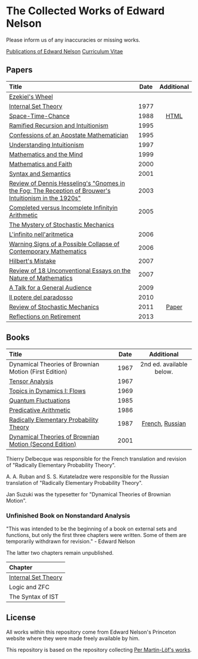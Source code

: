 # The Collected Works of Edward Nelson
Please inform us of any inaccuracies or missing works.

[Publications of Edward Nelson](works/nelsonbib.pdf)
[Curriculum Vitae](works/cv.pdf)

## Papers
| Title | Date | Additional |
|:------|:----:|:----------:|
|[Ezekiel's Wheel](works/ezek.txt)| | |
|[Internal Set Theory](works/ist.pdf)|1977| |
|[Space-Time-Chance](works/cti.txt)|1988|[HTML](works/cti.html)|
|[Ramified Recursion and Intuitionism](works/ramrec.pdf)|1995| |
|[Confessions of an Apostate Mathematician](works/rome.pdf)|1995| |
|[Understanding Intuitionism](works/int.pdf)|1997| |
|[Mathematics and the Mind](works/tokyo.pdf)|1999| |
|[Mathematics and Faith](works/faith.pdf)|2000| |
|[Syntax and Semantics](works/s.pdf)|2001| |
|[Review of Dennis Hesseling's "Gnomes in the Fog: The Reception of Brouwer's Intuitionism in the 1920s"](works/fog.pdf)|2003| |
|[Completed versus Incomplete Infinityin Arithmetic](works/e.pdf)|2005| |
|[The Mystery of Stochastic Mechanics](works/talk.pdf)| | |
|[L'infinito nell'aritmetica](works/rimini.pdf)|2006| |
|[Warning Signs of a Possible Collapse of Contemporary Mathematics](works/warn.pdf)|2006| |
|[Hilbert's Mistake](works/hm.pdf)|2007| |
|[Review of 18 Unconventional Essays on the Nature of Mathematics](works/new18.pdf)|2007| |
|[A Talk for a General Audience](works/hope.pdf)|2009| |
|[Il potere del paradosso](works/paradosso.ppt)|2010| |
|[Review of Stochastic Mechanics](works/sm.pdf)|2011|[Paper](http://dx.doi.org/10.1088/1742-6596/361/1/012011)|
|[Reflections on Retirement](works/retirement.pdf)|2013| |

## Books
| Title | Date | Additional |
|:------|:----:|:----------:|
|Dynamical Theories of Brownian Motion (First Edition)|1967| 2nd ed. available below. |
|[Tensor Analysis](works/ta.pdf)|1967| |
|[Topics in Dynamics I: Flows](works/flows.pdf)|1969| |
|[Quantum Fluctuations](works/qf.pdf)|1985| |
|[Predicative Arithmetic](works/pa.pdf)|1986| |
|[Radically Elementary Probability Theory](works/rept.pdf)|1987|[French](works/rept_fr.pdf), [Russian](works/rept_ru.pdf)|
|[Dynamical Theories of Brownian Motion (Second Edition)](works/bmotion.pdf)|2001| |

Thierry Delbecque was responsible for the French translation and revision of "Radically Elementary Probability Theory".

A. A. Ruban and S. S. Kutateladze were responsible for the Russian translation of "Radically Elementary Probability Theory".

Jan Suzuki was the typesetter for "Dynamical Theories of Brownian Motion".

### Unfinished Book on Nonstandard Analysis
"This was intended to be the beginning of a book on external sets and functions, but only the first three chapters were written. Some of them are temporarily withdrawn for revision." - Edward Nelson

The latter two chapters remain unpublished.

| Chapter |
|:--------|
|[Internal Set Theory](works/1.pdf)|
|Logic and ZFC|
|The Syntax of IST|

## License
All works within this repository come from Edward Nelson's Princeton website where they were made freely available by him.

This repository is based on the repository collecting [Per Martin-Löf's works](https://github.com/michaelt/martin-lof).
